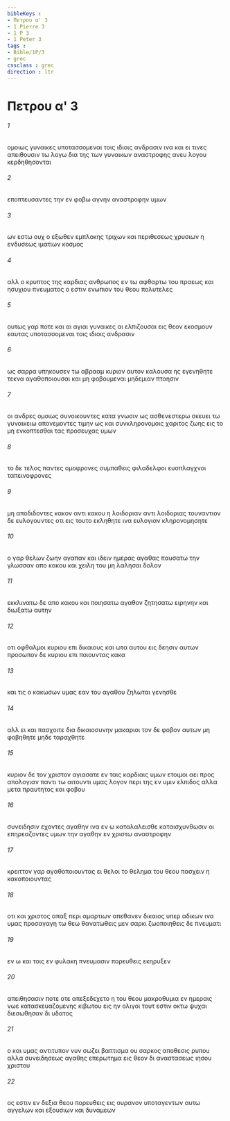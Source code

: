 ```yaml
---
bibleKeys : 
- Πετρου α' 3
- 1 Pierre 3
- 1 P 3
- 1 Peter 3
tags : 
- Bible/1P/3
- grec
cssclass : grec
direction : ltr
---
```


# Πετρου α' 3

###### 1
ομοιως γυναικες υποτασσομεναι τοις ιδιοις ανδρασιν ινα και ει τινες απειθουσιν τω λογω δια της των γυναικων αναστροφης ανευ λογου κερδηθησονται
###### 2
εποπτευσαντες την εν φοβω αγνην αναστροφην υμων
###### 3
ων εστω ουχ ο εξωθεν εμπλοκης τριχων και περιθεσεως χρυσιων η ενδυσεως ιματιων κοσμος
###### 4
αλλ ο κρυπτος της καρδιας ανθρωπος εν τω αφθαρτω του πραεως και ησυχιου πνευματος ο εστιν ενωπιον του θεου πολυτελες
###### 5
ουτως γαρ ποτε και αι αγιαι γυναικες αι ελπιζουσαι εις θεον εκοσμουν εαυτας υποτασσομεναι τοις ιδιοις ανδρασιν
###### 6
ως σαρρα υπηκουσεν τω αβρααμ κυριον αυτον καλουσα ης εγενηθητε τεκνα αγαθοποιουσαι και μη φοβουμεναι μηδεμιαν πτοησιν
###### 7
οι ανδρες ομοιως συνοικουντες κατα γνωσιν ως ασθενεστερω σκευει τω γυναικειω απονεμοντες τιμην ως και συνκληρονομοις χαριτος ζωης εις το μη ενκοπτεσθαι τας προσευχας υμων
###### 8
το δε τελος παντες ομοφρονες συμπαθεις φιλαδελφοι ευσπλαγχνοι ταπεινοφρονες
###### 9
μη αποδιδοντες κακον αντι κακου η λοιδοριαν αντι λοιδοριας τουναντιον δε ευλογουντες οτι εις τουτο εκληθητε ινα ευλογιαν κληρονομησητε
###### 10
ο γαρ θελων ζωην αγαπαν και ιδειν ημερας αγαθας παυσατω την γλωσσαν απο κακου και χειλη του μη λαλησαι δολον
###### 11
εκκλινατω δε απο κακου και ποιησατω αγαθον ζητησατω ειρηνην και διωξατω αυτην
###### 12
οτι οφθαλμοι κυριου επι δικαιους και ωτα αυτου εις δεησιν αυτων προσωπον δε κυριου επι ποιουντας κακα
###### 13
και τις ο κακωσων υμας εαν του αγαθου ζηλωται γενησθε
###### 14
αλλ ει και πασχοιτε δια δικαιοσυνην μακαριοι τον δε φοβον αυτων μη φοβηθητε μηδε ταραχθητε
###### 15
κυριον δε τον χριστον αγιασατε εν ταις καρδιαις υμων ετοιμοι αει προς απολογιαν παντι τω αιτουντι υμας λογον περι της εν υμιν ελπιδος αλλα μετα πραυτητος και φοβου
###### 16
συνειδησιν εχοντες αγαθην ινα εν ω καταλαλεισθε καταισχυνθωσιν οι επηρεαζοντες υμων την αγαθην εν χριστω αναστροφην
###### 17
κρειττον γαρ αγαθοποιουντας ει θελοι το θελημα του θεου πασχειν η κακοποιουντας
###### 18
οτι και χριστος απαξ περι αμαρτιων απεθανεν δικαιος υπερ αδικων ινα υμας προσαγαγη τω θεω θανατωθεις μεν σαρκι ζωοποιηθεις δε πνευματι
###### 19
εν ω και τοις εν φυλακη πνευμασιν πορευθεις εκηρυξεν
###### 20
απειθησασιν ποτε οτε απεξεδεχετο η του θεου μακροθυμια εν ημεραις νωε κατασκευαζομενης κιβωτου εις ην ολιγοι τουτ εστιν οκτω ψυχαι διεσωθησαν δι υδατος
###### 21
ο και υμας αντιτυπον νυν σωζει βαπτισμα ου σαρκος αποθεσις ρυπου αλλα συνειδησεως αγαθης επερωτημα εις θεον δι αναστασεως ιησου χριστου
###### 22
ος εστιν εν δεξια θεου πορευθεις εις ουρανον υποταγεντων αυτω αγγελων και εξουσιων και δυναμεων
